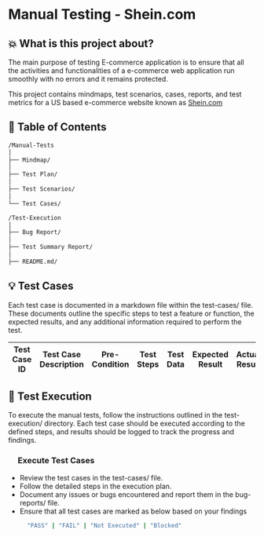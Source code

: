 # Manual Testing - Shein.com

## 💥 What is this project about?

The main purpose of testing E-commerce application is to ensure that all the activities and functionalities of a e-commerce web application run smoothly with no errors and it remains protected.

This project contains mindmaps, test scenarios, cases, reports, and test metrics for a US based e-commerce website known as <a href="www.shein.com.us ">Shein.com</a>

## 🤯 Table of Contents

```bash
/Manual-Tests
│
├── Mindmap/
│
├── Test Plan/
│
├── Test Scenarios/
│
└── Test Cases/

/Test-Execution
│
├── Bug Report/
│
├── Test Summary Report/
│
├── README.md/
```

## 💡 Test Cases

Each test case is documented in a markdown file within the test-cases/ file. <br />
These documents outline the specific steps to test a feature or function, the expected results, and any additional information required to perform the test.

| Test Case ID | Test Case Description | Pre-Condition | Test Steps | Test Data | Expected Result | Actual Result | Status |
| ------------ | --------------------- | ------------- | ---------- | --------- | --------------- | ------------- | ------ |

## 🧪 Test Execution

To execute the manual tests, follow the instructions outlined in the test-execution/ directory. Each test case should be executed according to the defined steps, and results should be logged to track the progress and findings.

### &nbsp;&nbsp;&nbsp;&nbsp; Execute Test Cases

- Review the test cases in the test-cases/ file.
- Follow the detailed steps in the execution plan.
- Document any issues or bugs encountered and report them in the bug-reports/ file.
- Ensure that all test cases are marked as below based on your findings
  ```bash
    "PASS" | "FAIL" | "Not Executed" | "Blocked"
  ```
